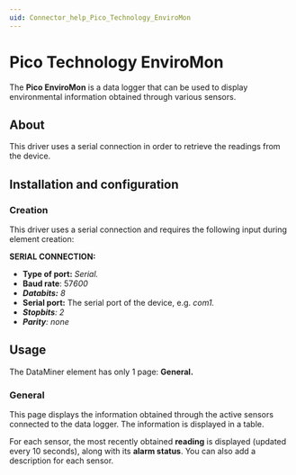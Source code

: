 ```yaml
---
uid: Connector_help_Pico_Technology_EnviroMon
---
```


# Pico Technology EnviroMon

The **Pico EnviroMon** is a data logger that can be used to display environmental information obtained through various sensors.

## About

This driver uses a serial connection in order to retrieve the readings from the device.

## Installation and configuration

### Creation

This driver uses a serial connection and requires the following input during element creation:

**SERIAL CONNECTION:**

- **Type of port:** *Serial.*
- **Baud rate**: 57*600*
- ***Databits:** 8*
- **Serial port:** The serial port of the device, e.g. *com1.*
- ***Stopbits**: 2*
- ***Parity**: none*

## Usage

The DataMiner element has only 1 page: **General.**

### General

This page displays the information obtained through the active sensors connected to the data logger. The information is displayed in a table.

For each sensor, the most recently obtained **reading** is displayed (updated every 10 seconds), along with its **alarm status**. You can also add a description for each sensor.
